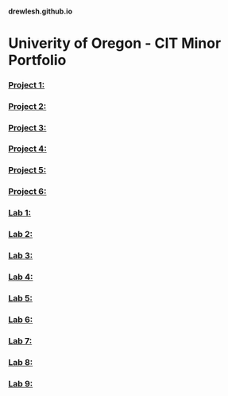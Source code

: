 #### drewlesh.github.io
# Univerity of Oregon - CIT Minor Portfolio

### [Project 1:](https://github.com/UO-CIT-drewlesh/CIT281-Project-1.git)

### [Project 2:](https://github.com/UO-CIT-drewlesh/CIT281-Project-2.git)

### [Project 3:](https://github.com/UO-CIT-drewlesh/CIT281-Project-3.git)

### [Project 4:](https://github.com/UO-CIT-drewlesh/CIT281-Project-4.git)

### [Project 5:](https://github.com/UO-CIT-drewlesh/CIT281-Project-5.git)

### [Project 6:](https://github.com/UO-CIT-drewlesh/CIT281-Project-6.git)



### [Lab 1:](https://github.com/UO-CIT-drewlesh/CIT281-lab-1.git)

### [Lab 2:](https://github.com/UO-CIT-drewlesh/CIT281-lab-2.git)

### [Lab 3:](https://github.com/UO-CIT-drewlesh/CIT281-lab-3.git)

### [Lab 4:](https://github.com/UO-CIT-drewlesh/CIT281-lab-4.git)

### [Lab 5:](https://github.com/UO-CIT-drewlesh/CIT281-lab-5.git)

### [Lab 6:](https://github.com/UO-CIT-drewlesh/CIT281-lab-6.git)

### [Lab 7:](https://github.com/UO-CIT-drewlesh/CIT281-lab-7.git)

### [Lab 8:](https://github.com/UO-CIT-drewlesh/CIT281-lab-8.git)

### [Lab 9:](https://github.com/UO-CIT-drewlesh/CIT281-lab-9.git)


